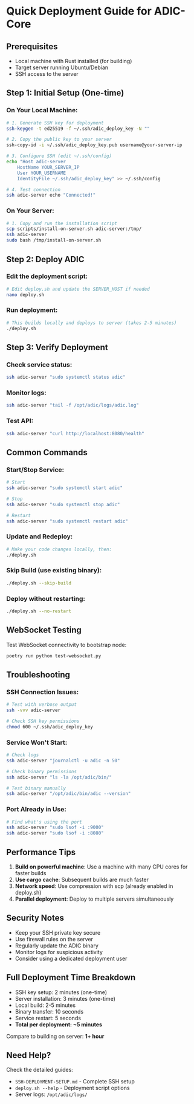 # Quick Deployment Guide for ADIC-Core

## Prerequisites
- Local machine with Rust installed (for building)
- Target server running Ubuntu/Debian
- SSH access to the server

## Step 1: Initial Setup (One-time)

### On Your Local Machine:
```bash
# 1. Generate SSH key for deployment
ssh-keygen -t ed25519 -f ~/.ssh/adic_deploy_key -N ""

# 2. Copy the public key to your server
ssh-copy-id -i ~/.ssh/adic_deploy_key.pub username@your-server-ip

# 3. Configure SSH (edit ~/.ssh/config)
echo "Host adic-server
    HostName YOUR_SERVER_IP
    User YOUR_USERNAME
    IdentityFile ~/.ssh/adic_deploy_key" >> ~/.ssh/config

# 4. Test connection
ssh adic-server echo "Connected!"
```

### On Your Server:
```bash
# 1. Copy and run the installation script
scp scripts/install-on-server.sh adic-server:/tmp/
ssh adic-server
sudo bash /tmp/install-on-server.sh
```

## Step 2: Deploy ADIC

### Edit the deployment script:
```bash
# Edit deploy.sh and update the SERVER_HOST if needed
nano deploy.sh
```

### Run deployment:
```bash
# This builds locally and deploys to server (takes 2-5 minutes)
./deploy.sh
```

## Step 3: Verify Deployment

### Check service status:
```bash
ssh adic-server "sudo systemctl status adic"
```

### Monitor logs:
```bash
ssh adic-server "tail -f /opt/adic/logs/adic.log"
```

### Test API:
```bash
ssh adic-server "curl http://localhost:8080/health"
```

## Common Commands

### Start/Stop Service:
```bash
# Start
ssh adic-server "sudo systemctl start adic"

# Stop
ssh adic-server "sudo systemctl stop adic"

# Restart
ssh adic-server "sudo systemctl restart adic"
```

### Update and Redeploy:
```bash
# Make your code changes locally, then:
./deploy.sh
```

### Skip Build (use existing binary):
```bash
./deploy.sh --skip-build
```

### Deploy without restarting:
```bash
./deploy.sh --no-restart
```

## WebSocket Testing

Test WebSocket connectivity to bootstrap node:
```bash
poetry run python test-websocket.py
```

## Troubleshooting

### SSH Connection Issues:
```bash
# Test with verbose output
ssh -vvv adic-server

# Check SSH key permissions
chmod 600 ~/.ssh/adic_deploy_key
```

### Service Won't Start:
```bash
# Check logs
ssh adic-server "journalctl -u adic -n 50"

# Check binary permissions
ssh adic-server "ls -la /opt/adic/bin/"

# Test binary manually
ssh adic-server "/opt/adic/bin/adic --version"
```

### Port Already in Use:
```bash
# Find what's using the port
ssh adic-server "sudo lsof -i :9000"
ssh adic-server "sudo lsof -i :8080"
```

## Performance Tips

1. **Build on powerful machine**: Use a machine with many CPU cores for faster builds
2. **Use cargo cache**: Subsequent builds are much faster
3. **Network speed**: Use compression with scp (already enabled in deploy.sh)
4. **Parallel deployment**: Deploy to multiple servers simultaneously

## Security Notes

- Keep your SSH private key secure
- Use firewall rules on the server
- Regularly update the ADIC binary
- Monitor logs for suspicious activity
- Consider using a dedicated deployment user

## Full Deployment Time Breakdown

- SSH key setup: 2 minutes (one-time)
- Server installation: 3 minutes (one-time)
- Local build: 2-5 minutes
- Binary transfer: 10 seconds
- Service restart: 5 seconds
- **Total per deployment: ~5 minutes**

Compare to building on server: **1+ hour**

## Need Help?

Check the detailed guides:
- `SSH-DEPLOYMENT-SETUP.md` - Complete SSH setup
- `deploy.sh --help` - Deployment script options
- Server logs: `/opt/adic/logs/`